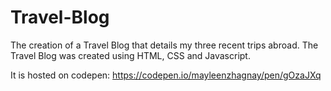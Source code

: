 # Travel-Blog

The creation of a Travel Blog that details my three recent trips abroad. The Travel Blog was created using HTML, CSS and Javascript. 

It is hosted on codepen: https://codepen.io/mayleenzhagnay/pen/gOzaJXq

